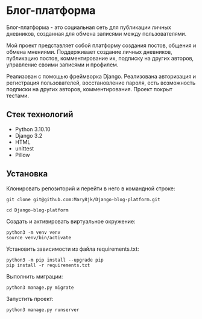 # Блог-платформа #

<p>Блог-платформа - это социальная сеть для публикации личных дневников, созданная для обмена записями между пользователями. <br>
<p>Мой проект представляет собой платформу создания постов, общения и обмена мнениями. Поддерживает создание личных дневников, публикацию постов, комментирование их, подписку на других авторов, управление своими записями и профилем. <br>
<p>Реализован с помощью фреймворка Django. Реализована авторизация и регистрация пользователей, восстановление пароля, есть возможность подписки на других авторов, комментирования. Проект покрыт тестами.


## Стек технологий ##
+ Python 3.10.10
+ Django 3.2
+ HTML
+ unittest
+ Pillow

## Установка
Клонировать репозиторий и перейти в него в командной строке:
```
git clone git@github.com:Mary8jk/Django-blog-platform.git
```

```
cd Django-blog-platform
```

Cоздать и активировать виртуальное окружение:

```
python3 -m venv venv
source venv/bin/activate
```

Установить зависимости из файла requirements.txt:

```
python3 -m pip install --upgrade pip
pip install -r requirements.txt
```

Выполнить миграции:

```
python3 manage.py migrate
```

Запустить проект:

```
python3 manage.py runserver
```
